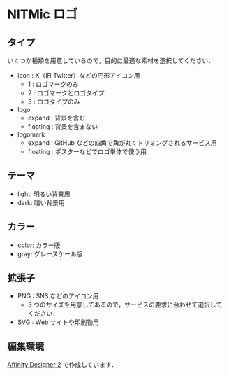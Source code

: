 # NITMic ロゴ

## タイプ

いくつか種類を用意しているので，目的に最適な素材を選択してください．

- icon : X（旧 Twitter）などの円形アイコン用
  - 1 : ロゴマークのみ
  - 2 : ロゴマークとロゴタイプ
  - 3 : ロゴタイプのみ
- logo
  - expand : 背景を含む
  - floating : 背景を含まない
- logomark
  - expand : GitHub などの四角で角が丸くトリミングされるサービス用
  - floating : ポスターなどでロゴ単体で使う用

## テーマ

- light: 明るい背景用
- dark: 暗い背景用

## カラー

- color: カラー版
- gray: グレースケール版

## 拡張子

- PNG : SNS などのアイコン用
  - 3 つのサイズを用意してあるので，サービスの要求に合わせて選択してください．
- SVG : Web サイトや印刷物用

## 編集環境

[Affinity Designer 2](https://affinity.serif.com/ja-jp/designer/) で作成しています．
